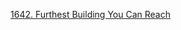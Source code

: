 [ 1642. Furthest Building You Can Reach](https://leetcode.com/problems/furthest-building-you-can-reach/)

```



```
